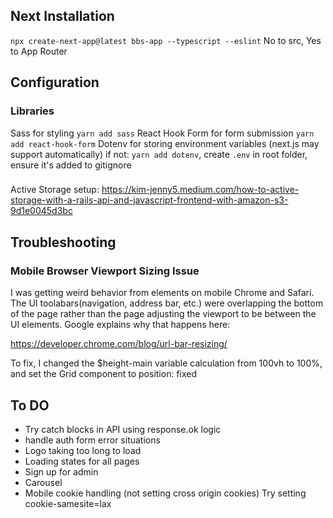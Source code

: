 ## Next Installation
`npx create-next-app@latest bbs-app --typescript --eslint`
No to src, Yes to App Router

## Configuration

### Libraries
Sass for styling
`yarn add sass`
React Hook Form for form submission
`yarn add react-hook-form`
Dotenv for storing environment variables (next.js may support automatically)
if not: `yarn add dotenv`, create `.env` in root folder, ensure it's added to gitignore

###
Active Storage setup:
https://kim-jenny5.medium.com/how-to-active-storage-with-a-rails-api-and-javascript-frontend-with-amazon-s3-9d1e0045d3bc


## Troubleshooting

### Mobile Browser Viewport Sizing Issue
I was getting weird behavior from elements on mobile Chrome and Safari. The UI toolabars(navigation, address bar, etc.) were overlapping the bottom of the page rather than the page adjusting the viewport to be between the UI elements. Google explains why that happens here:

https://developer.chrome.com/blog/url-bar-resizing/

To fix, I changed the $height-main variable calculation from 100vh to 100%, and set the Grid component to position: fixed 


## To DO
* Try catch blocks in API using response.ok logic
* handle auth form error situations
* Logo taking too long to load
* Loading states for all pages
* Sign up for admin
* Carousel
* Mobile cookie handling (not setting cross origin cookies) Try setting cookie-samesite=lax